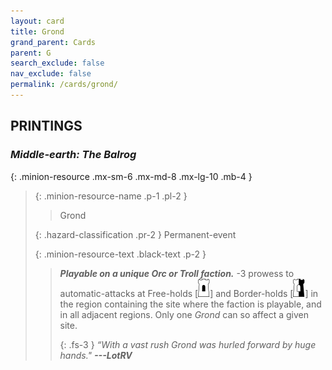 ```yaml
---
layout: card
title: Grond
grand_parent: Cards
parent: G
search_exclude: false
nav_exclude: false
permalink: /cards/grond/
---
```


## PRINTINGS


### _Middle-earth: The Balrog_

{: .minion-resource .mx-sm-6 .mx-md-8 .mx-lg-10 .mb-4 }
> {: .minion-resource-name .p-1 .pl-2 }
> > <div class="hazard-mp"></div>
> > <div class="card-name">Grond</div>
>
> {: .hazard-classification .pr-2 }
> Permanent-event
>
> {: .minion-resource-text .black-text .p-2 }
> > ***Playable on a unique Orc or Troll faction.*** -3 prowess to automatic-attacks at Free-holds <nobr>[<img src="/assets/images/free-hold.svg">]</nobr> and Border-holds <nobr>[<img src="/assets/images/border-hold.svg">]</nobr> in the region containing the site where the faction is playable, and in all adjacent regions. Only one _Grond_ can so affect a given site. 
> > 
> > {: .fs-3 } 
> > _“With a vast rush Grond was hurled forward by huge hands."_ ***---&#65279;LotRV*** 
> 
